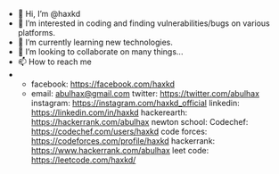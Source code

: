 - 👋 Hi, I’m @haxkd
- 👀 I’m interested in coding and finding vulnerabilities/bugs on various platforms.
- 🌱 I’m currently learning new technologies.
- 💞️ I’m looking to collaborate on many things...
- 📫 How to reach me 
- - facebook: https://facebook.com/haxkd
  - email: abulhax@gmail.com
twitter: https://twitter.com/abulhax
instagram: https://instagram.com/haxkd_official
linkedin: https://linkedin.com/in/haxkd
hackerearth: https://hackerrank.com/abulhax
newton school: 
Codechef: https://codechef.com/users/haxkd
code forces: https://codeforces.com/profile/haxkd
hackerrank: https://www.hackerrank.com/abulhax
leet code: https://leetcode.com/haxkd/

<!---
haxkd/haxkd is a ✨ special ✨ repository because its `README.md` (this file) appears on your GitHub profile.
You can click the Preview link to take a look at your changes.
--->
